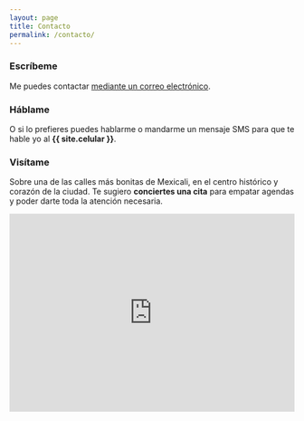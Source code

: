 ```yaml
---
layout: page
title: Contacto
permalink: /contacto/
---
```


### Escríbeme

Me puedes contactar [mediante un correo electrónico](mailto:hola@asesoreducativo.mx).

### Háblame

O si lo prefieres puedes hablarme o mandarme un mensaje SMS para que te hable yo al **{{ site.celular }}**.

### Visítame

Sobre una de las calles más bonitas de Mexicali, en el centro histórico y corazón de la ciudad. Te sugiero **conciertes una cita** para empatar agendas y poder darte toda la atención necesaria.

<iframe src="https://www.google.com/maps/embed?pb=!1m14!1m8!1m3!1d13435.562997848843!2d-115.4861987!3d32.6623513!3m2!1i1024!2i768!4f13.1!3m3!1m2!1s0x0%3A0xe6134d60adcd8d93!2sCHEE+asesor+educativo!5e0!3m2!1ses-419!2smx!4v1547161387839" width="100%" height="350" frameborder="0" style="border:0" allowfullscreen>Avenida Álvaro Obregón 623-3, Primera sección, CP 21100, Mexicali BC MX</iframe>